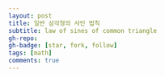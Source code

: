 ```yaml
---
layout: post
title: 일반 삼각형의 사인 법칙
subtitle: law of sines of common triangle
gh-repo:
gh-badge: [star, fork, follow]
tags: [math]
comments: true
---
```

